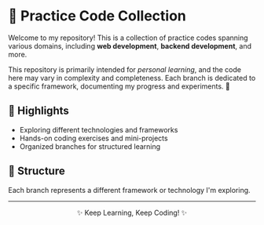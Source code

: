 <h1>🌟 Practice Code Collection</h1>

<p>
    Welcome to my repository! This is a collection of practice codes spanning various domains, including 
    <strong>web development</strong>, <strong>backend development</strong>, and more. 
</p>

<p>
    This repository is primarily intended for <em>personal learning</em>, and the code here may vary in complexity 
    and completeness. Each branch is dedicated to a specific framework, documenting my progress and experiments. 🚀
</p>

<h2>📌 Highlights</h2>
<ul>
    <li>Exploring different technologies and frameworks</li>
    <li>Hands-on coding exercises and mini-projects</li>
    <li>Organized branches for structured learning</li>
</ul>

<h2>📂 Structure</h2>
<p>Each branch represents a different framework or technology I'm exploring.</p>

<hr>
<p align="center">✨ Keep Learning, Keep Coding! ✨</p>
